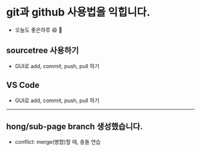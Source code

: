 # git과  github 사용법을 익힙니다.
- 오늘도 좋은하루 😄 🤭

## sourcetree 사용하기
- GUI로 add, commit, push, pull 하기

## VS Code
- GUI로 add, commit, push, pull 하기

---
## hong/sub-page branch 생성했습니다.
- conflict: merge(병합)할 때, 충돌 연습
